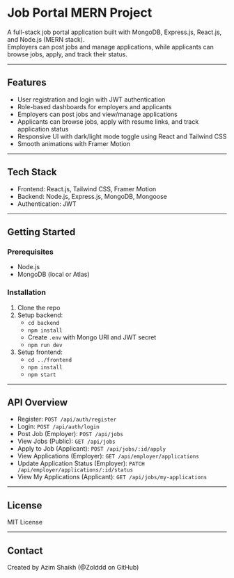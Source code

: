 # Job Portal MERN Project

A full-stack job portal application built with MongoDB, Express.js, React.js, and Node.js (MERN stack).  
Employers can post jobs and manage applications, while applicants can browse jobs, apply, and track their status.

---

## Features

- User registration and login with JWT authentication  
- Role-based dashboards for employers and applicants  
- Employers can post jobs and view/manage applications  
- Applicants can browse jobs, apply with resume links, and track application status  
- Responsive UI with dark/light mode toggle using React and Tailwind CSS  
- Smooth animations with Framer Motion  

---

## Tech Stack

- Frontend: React.js, Tailwind CSS, Framer Motion  
- Backend: Node.js, Express.js, MongoDB, Mongoose  
- Authentication: JWT  

---

## Getting Started

### Prerequisites

- Node.js  
- MongoDB (local or Atlas)  

### Installation

1. Clone the repo  
2. Setup backend:  
   - `cd backend`  
   - `npm install`  
   - Create `.env` with Mongo URI and JWT secret  
   - `npm run dev`  
3. Setup frontend:  
   - `cd ../frontend`  
   - `npm install`  
   - `npm start`  

---

## API Overview

- Register: `POST /api/auth/register`  
- Login: `POST /api/auth/login`  
- Post Job (Employer): `POST /api/jobs`  
- View Jobs (Public): `GET /api/jobs`  
- Apply to Job (Applicant): `POST /api/jobs/:id/apply`  
- View Applications (Employer): `GET /api/employer/applications`  
- Update Application Status (Employer): `PATCH /api/employer/applications/:id/status`  
- View My Applications (Applicant): `GET /api/jobs/my-applications`  

---

## License

MIT License

---

## Contact

Created by Azim Shaikh (@Zolddd on GitHub)
